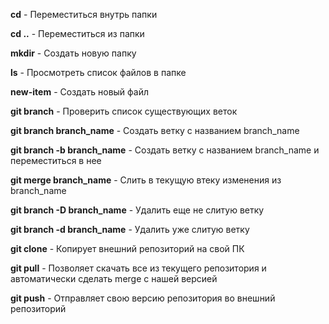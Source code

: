 **cd** - Переместиться внутрь папки

**cd ..** - Переместиться из папки

**mkdir** - Создать новую папку

**ls** - Просмотреть список файлов в папке

**new-item** - Создать новый файл

**git branch** - Проверить список существующих веток

**git branch branch_name** - Создать ветку с названием branch_name

**git branch -b branch_name** - Создать ветку с названием branch_name и переместиться в нее

**git merge branch_name** - Слить в текущую втеку изменения из branch_name

**git branch -D branch_name** - Удалить еще не слитую ветку

**git branch -d branch_name** - Удалить уже слитую ветку

**git clone** - Копирует внешний репозиторий на свой ПК

**git pull** - Позволяет скачать все из текущего репозитория и автоматически сделать merge с нашей версией

**git push** - Отправляет свою версию репозитория во внешний репозиторий